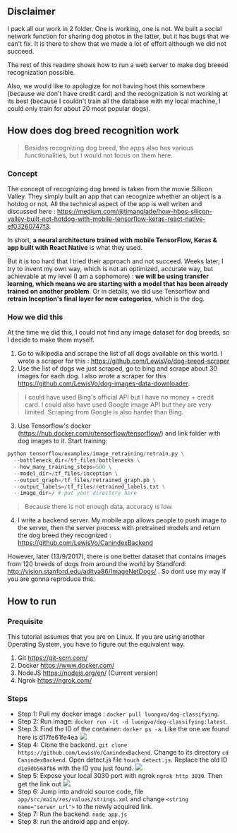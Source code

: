 ## Disclaimer 

I pack all our work in 2 folder. One is working, one is not. We built a social network function for sharing dog photos in the latter, but it has bugs that we can't fix. It is there to show that we made a lot of effort although we did not succeed. 

The rest of this readme shows how to run a web server to make dog breeed recognization possible.

Also, we would like to apologize for not having host this somewhere (because we don't have credit card) and the recognization is not working at its best (because I couldn't train all the database with my local machine, I could only train for about 20 most popular dogs).

## How does dog breed recognition work

> Besides recognizing dog breed, the apps also has various functionalities, but I would not focus on them here.

### Concept 

The concept of recognizing dog breed is taken from the movie Sillicon Valley. They simply built an app that can recognize whether an object is a hotdog or not. All the technical aspect of the app is well writen and discussed here : https://medium.com/@timanglade/how-hbos-silicon-valley-built-not-hotdog-with-mobile-tensorflow-keras-react-native-ef03260747f3. 

In short, **a neural architecture trained with mobile TensorFlow, Keras & app built with React Native** is what they used. 

But it is too hard that I tried their approach and not succeed. Weeks later, I try to invent my own way, which is not an optimized, accurate way, but achievable at my level (I am a sophomore) : **we will be using transfer learning, which means we are starting with a model that has been already trained on another problem**. Or in details, we did use Tensorflow and **retrain Inception's final layer for new categories**, which is the dog.

### How we did this  

At the time we did this, I could not find any image dataset for dog breeds, so I decide to make them myself. 

1. Go to wikipedia and scrape the list of all dogs available on this world. I wrote a scraper for this : https://github.com/LewisVo/dog-breed-scraper
2. Use the list of dogs we just scraped, go to bing and scrape about 30 images for each dog. I also wrote a scraper for this https://github.com/LewisVo/dog-images-data-downloader. 
> I could have used Bing's official API but I have no money + credit card. I could also have used Google image API but they are very limited. Scraping from Google is also harder than Bing. 

3. Use Tensorflow's docker (https://hub.docker.com/r/tensorflow/tensorflow/) and link folder with dog images to it. Start training: 
```python
python tensorflow/examples/image_retraining/retrain.py \
  --bottleneck_dir=/tf_files/bottlenecks \
  --how_many_training_steps=500 \
  --model_dir=/tf_files/inception \
  --output_graph=/tf_files/retrained_graph.pb \
  --output_labels=/tf_files/retrained_labels.txt \
  --image_dir=/ # put your directory here
``` 
> Because there is not enough data, accuracy is low.

4. I write a backend server. My mobile app allows people to push image to the server, then the server process with pretrained models and return the dog breed they recognized : https://github.com/LewisVo/CanindexBackend

However, later (13/9/2017), there is one better dataset that contains images from 120 breeds of dogs from around the world by Standford: http://vision.stanford.edu/aditya86/ImageNetDogs/ . So dont use my way if you are gonna reproduce this. 

## How to run

### Prequisite 
This tutorial assumes that you are on Linux. If you are using another Operating System, you have to figure out the equivalent way.

1. Git  https://git-scm.com/
2. Docker https://www.docker.com/ 
3. NodeJS https://nodejs.org/en/ (Current version)
4. Ngrok https://ngrok.com/ 


### Steps

- Step 1: Pull my docker image : `docker pull luongvo/dog-classifying`.
- Step 2: Run image: `docker run -it -d luongvo/dog-classifying:latest`.
- Step 3: Find the ID of the container: `docker ps -a`. Like the one we found here is d17fe61fe4ea  ![](http://i.imgur.com/vLG5Lim.png) 
- Step 4: Clone the backend. `git clone https://github.com/LewisVo/CanindexBackend`. Change to its directory `cd CanindexBackend`. Open detect.js file `touch detect.js`. Replace the old ID `d1e9db568fb6` with the ID you just found. ![](http://i.imgur.com/G0eLJuL.png)
- Step 5: Expose your local 3030 port with ngrok `ngrok http 3030`. Then get the link out ![](http://i.imgur.com/BWQ5nKY.png).
- Step 6: Jump into android source code, file `app/src/main/res/values/strings.xml` and change `<string name="server_url">` to the newly acquired link. 
- Step 7: Run the backend. `node app.js`
- Step 8: run the android app and enjoy.







